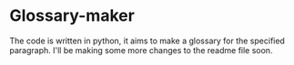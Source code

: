 # Glossary-maker
The code is written in python, it aims to make a glossary for the specified paragraph. I'll be making some more changes to the readme file soon.